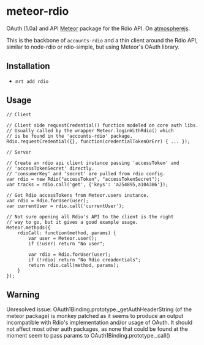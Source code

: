 meteor-rdio
===========

OAuth (1.0a) and API [Meteor](https://www.meteor.com/) package for the Rdio API. On [atmospherejs](https://www.atmospherejs.com/).

This is the backbone of `accounts-rdio` and a thin client
around the Rdio API, similar to node-rdio or rdio-simple,
but using Meteor's OAuth library.

Installation
------------

* `mrt add rdio`

Usage
-----

	// Client

	// Client side requestCredential() function modeled on core auth libs.
	// Usually called by the wrapper Meteor.loginWithRdio() which
	// is be found in the 'accounts-rdio' package.
	Rdio.requestCredential({}, function(credentialTokenOrErr) { ... });

	// Server

	// Create an rdio api client instance passing 'accessToken' and
	// 'accessTokenSecret' directly.
	// 'consumerKey' and 'secret' are pulled from rdio config.
	var rdio = new Rdio("accessToken", "accessTokenSecret");
	var tracks = rdio.call('get', {'keys': 'a254895,a104386'});

	// Get Rdio accessTokens from Meteor.users instance.
	var rdio = Rdio.forUser(user);
	var currentUser = rdio.call('currentUser');

	// Not sure opening all Rdio's API to the client is the right
	// way to go, but it gives a good example usage.
	Meteor.methods({
	    rdioCall: function(method, params) {
	        var user = Meteor.user();
	        if (!user) return "No user";

	        var rdio = Rdio.forUser(user);
	        if (!rdio) return "No Rdio creadentials";
	        return rdio.call(method, params);
	    }
	});



Warning
-------

Unresolved issue: OAuth1Binding.prototype._getAuthHeaderString (of
the meteor package) is monkey patched as it seems to produce an output
incompatible with Rdio's implementation and/or usage of OAuth. It should
not affect most other auth packages, as none that could be found at the
moment seem to pass params to OAuth1Binding.prototype._call()

